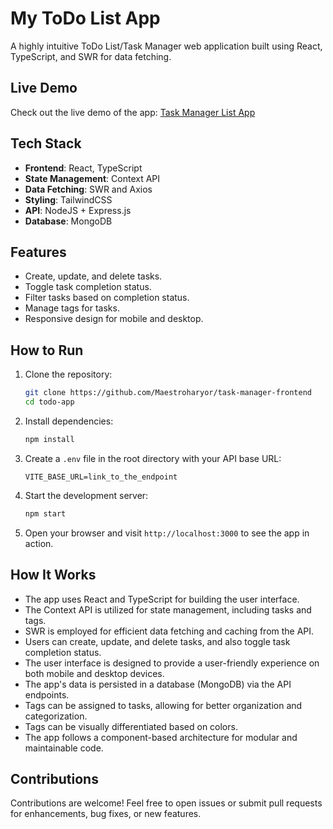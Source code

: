 # My ToDo List App

A highly intuitive ToDo List/Task Manager web application built using React, TypeScript, and SWR for data fetching.

## Live Demo

Check out the live demo of the app: [Task Manager List App](https://task-manager-frontend.vercel.app/)

## Tech Stack

- **Frontend**: React, TypeScript
- **State Management**: Context API
- **Data Fetching**: SWR and Axios
- **Styling**: TailwindCSS
- **API**: NodeJS + Express.js
- **Database**: MongoDB

## Features

- Create, update, and delete tasks.
- Toggle task completion status.
- Filter tasks based on completion status.
- Manage tags for tasks.
- Responsive design for mobile and desktop.

## How to Run

1. Clone the repository:

   ```bash
   git clone https://github.com/Maestroharyor/task-manager-frontend
   cd todo-app
   ```

2. Install dependencies:

   ```bash
   npm install
   ```

3. Create a `.env` file in the root directory with your API base URL:

   ```env
   VITE_BASE_URL=link_to_the_endpoint
   ```

4. Start the development server:

   ```bash
   npm start
   ```

5. Open your browser and visit `http://localhost:3000` to see the app in action.

## How It Works

- The app uses React and TypeScript for building the user interface.
- The Context API is utilized for state management, including tasks and tags.
- SWR is employed for efficient data fetching and caching from the API.
- Users can create, update, and delete tasks, and also toggle task completion status.
- The user interface is designed to provide a user-friendly experience on both mobile and desktop devices.
- The app's data is persisted in a database (MongoDB) via the API endpoints.
- Tags can be assigned to tasks, allowing for better organization and categorization.
- Tags can be visually differentiated based on colors.
- The app follows a component-based architecture for modular and maintainable code.

## Contributions

Contributions are welcome! Feel free to open issues or submit pull requests for enhancements, bug fixes, or new features.
